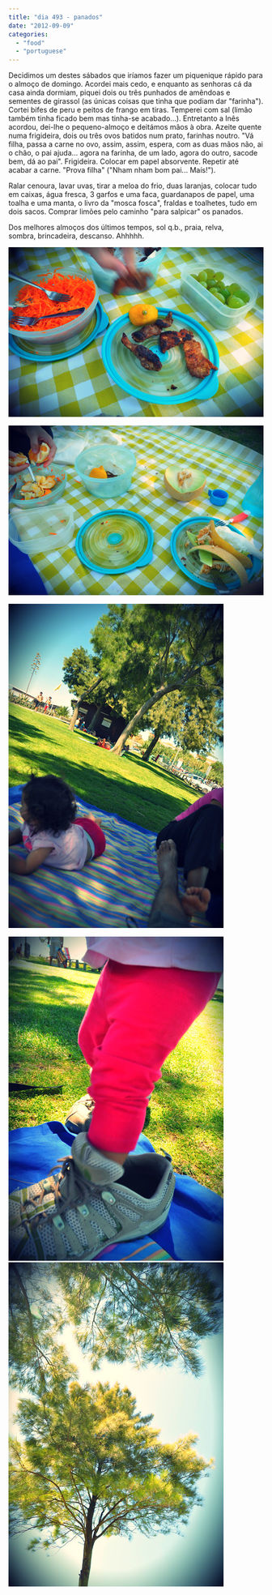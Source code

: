 ```yaml
---
title: "dia 493 - panados"
date: "2012-09-09"
categories: 
  - "food"
  - "portuguese"
---
```


Decidimos um destes sábados que iríamos fazer um piquenique rápido para o almoço de domingo. Acordei mais cedo, e enquanto as senhoras cá da casa ainda dormiam, piquei dois ou três punhados de amêndoas e sementes de girassol (as únicas coisas que tinha que podiam dar "farinha"). Cortei bifes de peru e peitos de frango em tiras. Temperei com sal (limão também tinha ficado bem mas tinha-se acabado...). Entretanto a Inês acordou, dei-lhe o pequeno-almoço e deitámos mãos à obra. Azeite quente numa frigideira, dois ou três ovos batidos num prato, farinhas noutro. "Vá filha, passa a carne no ovo, assim, assim, espera, com as duas mãos não, ai o chão, o pai ajuda... agora na farinha, de um lado, agora do outro, sacode bem, dá ao pai". Frigideira. Colocar em papel absorvente. Repetir até acabar a carne. "Prova filha" ("Nham nham bom pai... Maís!").

  

Ralar cenoura, lavar uvas, tirar a meloa do frio, duas laranjas, colocar tudo em caixas, água fresca, 3 garfos e uma faca, guardanapos de papel, uma toalha e uma manta, o livro da "mosca fosca", fraldas e toalhetes, tudo em dois sacos. Comprar limões pelo caminho "para salpicar" os panados.

  

Dos melhores almoços dos últimos tempos, sol q.b., praia, relva, sombra, brincadeira, descanso. Ahhhhh.

  

[![](images/2.jpg)](http://2.bp.blogspot.com/-QQTbRHs9BOk/UEvhnDy0nYI/AAAAAAAAFMg/aNQCGirbv9M/s1600/2.jpg)

  

[![](images/3.jpg)](http://4.bp.blogspot.com/-7h8ZdvKbLd4/UEvhpSvI-9I/AAAAAAAAFMo/gZdhp6FckWo/s1600/3.jpg)

  

[![](images/4.jpg)](http://4.bp.blogspot.com/-6iM6IbyWZkU/UEvhrqYMs6I/AAAAAAAAFMw/fDKA73gH4pQ/s1600/4.jpg)

  
  

[![](images/6.jpg)](http://4.bp.blogspot.com/-gfgCFSCkagg/UEvhwlJmKaI/AAAAAAAAFNA/Gd8UKRZo3qk/s1600/6.jpg)[![](images/5.jpg)](http://1.bp.blogspot.com/-tvbCGWHgJQg/UEvhuOdDrTI/AAAAAAAAFM4/4jd_-iS_hN4/s1600/5.jpg)
